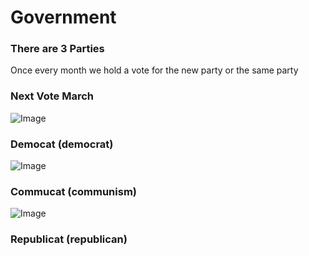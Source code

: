 # Government

### There are 3 Parties 
Once every month we hold a vote for the new party or the same party

### Next Vote March


![Image](https://github.com/unitedkittens/site/blob/gh-pages/democat.jpg) 
### Democat (democrat)

![Image](https://github.com/unitedkittens/site/blob/gh-pages/comucat.jpg)
### Commucat (communism)

![Image](https://github.com/unitedkittens/site/blob/gh-pages/republicat.jpg)
### Republicat (republican)
